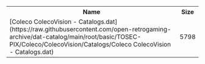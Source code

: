 <table>
<tr><th>Name</th><th>Size</th></tr>
<tr><td>[Coleco ColecoVision - Catalogs.dat](https://raw.githubusercontent.com/open-retrogaming-archive/dat-catalog/main/root/basic/TOSEC-PIX/Coleco/ColecoVision/Catalogs/Coleco ColecoVision - Catalogs.dat)</td><td>5798</td></tr>
</table>
